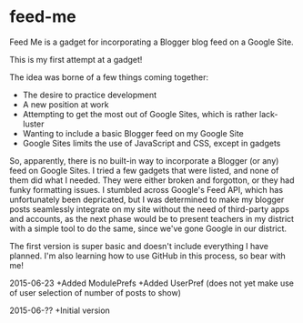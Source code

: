 # feed-me
Feed Me is a gadget for incorporating a Blogger blog feed on a Google Site.

This is my first attempt at a gadget!

The idea was borne of a few things coming together:
+ The desire to practice development
+ A new position at work
+ Attempting to get the most out of Google Sites, which is rather lack-luster
+ Wanting to include a basic Blogger feed on my Google Site
+ Google Sites limits the use of JavaScript and CSS, except in gadgets

So, apparently, there is no built-in way to incorporate a Blogger (or any) feed on Google Sites.  I tried a few gadgets that were listed, and none of them did what I needed.  They were either broken and forgotton, or they had funky formatting issues.  I stumbled across Google's Feed API, which has unfortunately been depricated, but I was determined to make my blogger posts seamlessly integrate on my site without the need of third-party apps and accounts, as the next phase would be to present teachers in my district with a simple tool to do the same, since we've gone Google in our district.

The first version is super basic and doesn't include everything I have planned.  I'm also learning how to use GitHub in this process, so bear with me!

2015-06-23
+Added ModulePrefs
+Added UserPref (does not yet make use of user selection of number of posts to show)

2015-06-??
+Initial version
